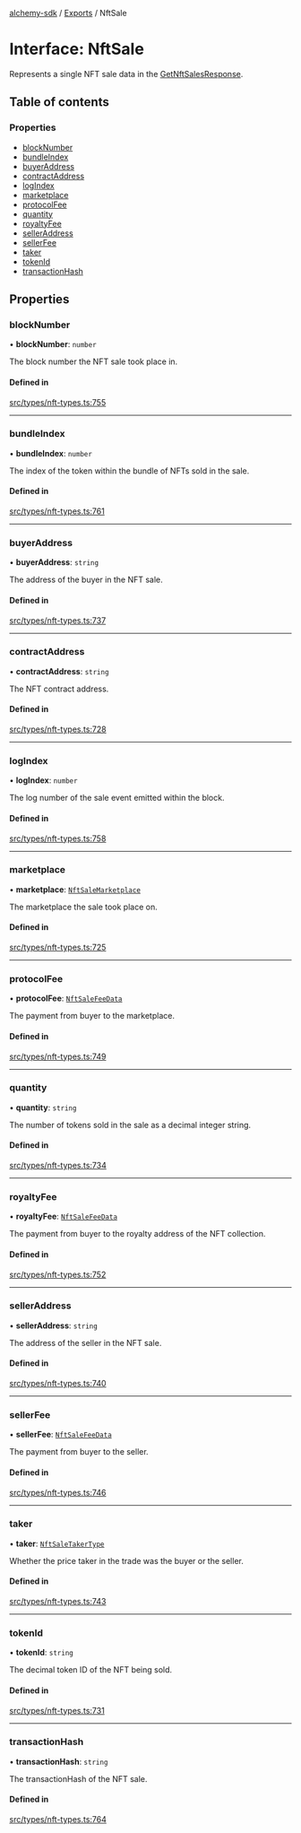 [alchemy-sdk](../README.md) / [Exports](../modules.md) / NftSale

# Interface: NftSale

Represents a single NFT sale data in the [GetNftSalesResponse](GetNftSalesResponse.md).

## Table of contents

### Properties

- [blockNumber](NftSale.md#blocknumber)
- [bundleIndex](NftSale.md#bundleindex)
- [buyerAddress](NftSale.md#buyeraddress)
- [contractAddress](NftSale.md#contractaddress)
- [logIndex](NftSale.md#logindex)
- [marketplace](NftSale.md#marketplace)
- [protocolFee](NftSale.md#protocolfee)
- [quantity](NftSale.md#quantity)
- [royaltyFee](NftSale.md#royaltyfee)
- [sellerAddress](NftSale.md#selleraddress)
- [sellerFee](NftSale.md#sellerfee)
- [taker](NftSale.md#taker)
- [tokenId](NftSale.md#tokenid)
- [transactionHash](NftSale.md#transactionhash)

## Properties

### blockNumber

• **blockNumber**: `number`

The block number the NFT sale took place in.

#### Defined in

[src/types/nft-types.ts:755](https://github.com/alchemyplatform/alchemy-sdk-js/blob/277f926/src/types/nft-types.ts#L755)

___

### bundleIndex

• **bundleIndex**: `number`

The index of the token within the bundle of NFTs sold in the sale.

#### Defined in

[src/types/nft-types.ts:761](https://github.com/alchemyplatform/alchemy-sdk-js/blob/277f926/src/types/nft-types.ts#L761)

___

### buyerAddress

• **buyerAddress**: `string`

The address of the buyer in the NFT sale.

#### Defined in

[src/types/nft-types.ts:737](https://github.com/alchemyplatform/alchemy-sdk-js/blob/277f926/src/types/nft-types.ts#L737)

___

### contractAddress

• **contractAddress**: `string`

The NFT contract address.

#### Defined in

[src/types/nft-types.ts:728](https://github.com/alchemyplatform/alchemy-sdk-js/blob/277f926/src/types/nft-types.ts#L728)

___

### logIndex

• **logIndex**: `number`

The log number of the sale event emitted within the block.

#### Defined in

[src/types/nft-types.ts:758](https://github.com/alchemyplatform/alchemy-sdk-js/blob/277f926/src/types/nft-types.ts#L758)

___

### marketplace

• **marketplace**: [`NftSaleMarketplace`](../enums/NftSaleMarketplace.md)

The marketplace the sale took place on.

#### Defined in

[src/types/nft-types.ts:725](https://github.com/alchemyplatform/alchemy-sdk-js/blob/277f926/src/types/nft-types.ts#L725)

___

### protocolFee

• **protocolFee**: [`NftSaleFeeData`](NftSaleFeeData.md)

The payment from buyer to the marketplace.

#### Defined in

[src/types/nft-types.ts:749](https://github.com/alchemyplatform/alchemy-sdk-js/blob/277f926/src/types/nft-types.ts#L749)

___

### quantity

• **quantity**: `string`

The number of tokens sold in the sale as a decimal integer string.

#### Defined in

[src/types/nft-types.ts:734](https://github.com/alchemyplatform/alchemy-sdk-js/blob/277f926/src/types/nft-types.ts#L734)

___

### royaltyFee

• **royaltyFee**: [`NftSaleFeeData`](NftSaleFeeData.md)

The payment from buyer to the royalty address of the NFT collection.

#### Defined in

[src/types/nft-types.ts:752](https://github.com/alchemyplatform/alchemy-sdk-js/blob/277f926/src/types/nft-types.ts#L752)

___

### sellerAddress

• **sellerAddress**: `string`

The address of the seller in the NFT sale.

#### Defined in

[src/types/nft-types.ts:740](https://github.com/alchemyplatform/alchemy-sdk-js/blob/277f926/src/types/nft-types.ts#L740)

___

### sellerFee

• **sellerFee**: [`NftSaleFeeData`](NftSaleFeeData.md)

The payment from buyer to the seller.

#### Defined in

[src/types/nft-types.ts:746](https://github.com/alchemyplatform/alchemy-sdk-js/blob/277f926/src/types/nft-types.ts#L746)

___

### taker

• **taker**: [`NftSaleTakerType`](../enums/NftSaleTakerType.md)

Whether the price taker in the trade was the buyer or the seller.

#### Defined in

[src/types/nft-types.ts:743](https://github.com/alchemyplatform/alchemy-sdk-js/blob/277f926/src/types/nft-types.ts#L743)

___

### tokenId

• **tokenId**: `string`

The decimal token ID of the NFT being sold.

#### Defined in

[src/types/nft-types.ts:731](https://github.com/alchemyplatform/alchemy-sdk-js/blob/277f926/src/types/nft-types.ts#L731)

___

### transactionHash

• **transactionHash**: `string`

The transactionHash of the NFT sale.

#### Defined in

[src/types/nft-types.ts:764](https://github.com/alchemyplatform/alchemy-sdk-js/blob/277f926/src/types/nft-types.ts#L764)
